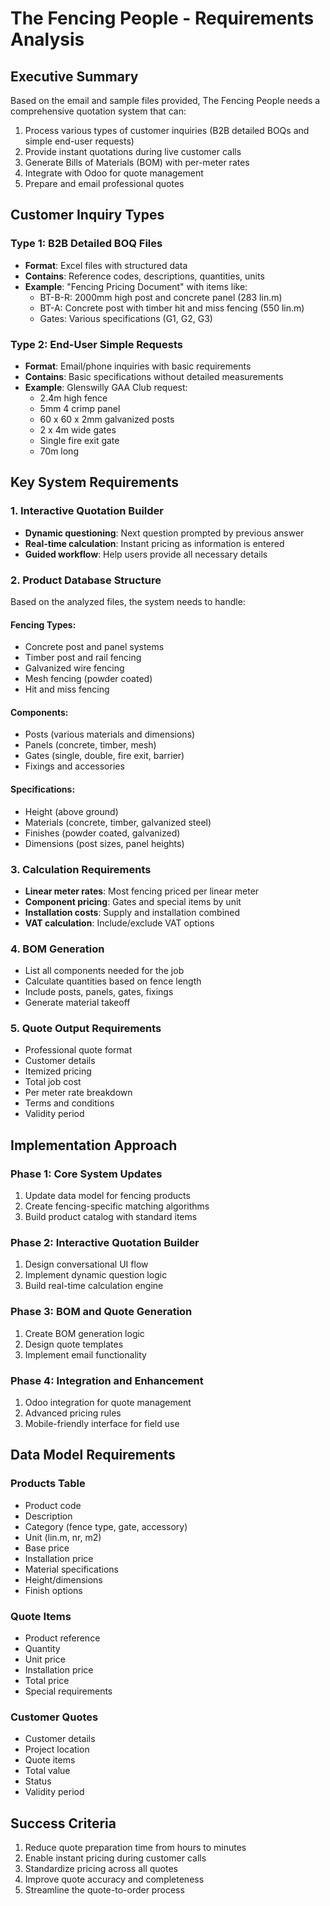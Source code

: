 # The Fencing People - Requirements Analysis

## Executive Summary

Based on the email and sample files provided, The Fencing People needs a comprehensive quotation system that can:
1. Process various types of customer inquiries (B2B detailed BOQs and simple end-user requests)
2. Provide instant quotations during live customer calls
3. Generate Bills of Materials (BOM) with per-meter rates
4. Integrate with Odoo for quote management
5. Prepare and email professional quotes

## Customer Inquiry Types

### Type 1: B2B Detailed BOQ Files
- **Format**: Excel files with structured data
- **Contains**: Reference codes, descriptions, quantities, units
- **Example**: "Fencing Pricing Document" with items like:
  - BT-B-R: 2000mm high post and concrete panel (283 lin.m)
  - BT-A: Concrete post with timber hit and miss fencing (550 lin.m)
  - Gates: Various specifications (G1, G2, G3)

### Type 2: End-User Simple Requests
- **Format**: Email/phone inquiries with basic requirements
- **Contains**: Basic specifications without detailed measurements
- **Example**: Glenswilly GAA Club request:
  - 2.4m high fence
  - 5mm 4 crimp panel
  - 60 x 60 x 2mm galvanized posts
  - 2 x 4m wide gates
  - Single fire exit gate
  - 70m long

## Key System Requirements

### 1. Interactive Quotation Builder
- **Dynamic questioning**: Next question prompted by previous answer
- **Real-time calculation**: Instant pricing as information is entered
- **Guided workflow**: Help users provide all necessary details

### 2. Product Database Structure
Based on the analyzed files, the system needs to handle:

#### Fencing Types:
- Concrete post and panel systems
- Timber post and rail fencing
- Galvanized wire fencing
- Mesh fencing (powder coated)
- Hit and miss fencing

#### Components:
- Posts (various materials and dimensions)
- Panels (concrete, timber, mesh)
- Gates (single, double, fire exit, barrier)
- Fixings and accessories

#### Specifications:
- Height (above ground)
- Materials (concrete, timber, galvanized steel)
- Finishes (powder coated, galvanized)
- Dimensions (post sizes, panel heights)

### 3. Calculation Requirements
- **Linear meter rates**: Most fencing priced per linear meter
- **Component pricing**: Gates and special items by unit
- **Installation costs**: Supply and installation combined
- **VAT calculation**: Include/exclude VAT options

### 4. BOM Generation
- List all components needed for the job
- Calculate quantities based on fence length
- Include posts, panels, gates, fixings
- Generate material takeoff

### 5. Quote Output Requirements
- Professional quote format
- Customer details
- Itemized pricing
- Total job cost
- Per meter rate breakdown
- Terms and conditions
- Validity period

## Implementation Approach

### Phase 1: Core System Updates
1. Update data model for fencing products
2. Create fencing-specific matching algorithms
3. Build product catalog with standard items

### Phase 2: Interactive Quotation Builder
1. Design conversational UI flow
2. Implement dynamic question logic
3. Build real-time calculation engine

### Phase 3: BOM and Quote Generation
1. Create BOM generation logic
2. Design quote templates
3. Implement email functionality

### Phase 4: Integration and Enhancement
1. Odoo integration for quote management
2. Advanced pricing rules
3. Mobile-friendly interface for field use

## Data Model Requirements

### Products Table
- Product code
- Description
- Category (fence type, gate, accessory)
- Unit (lin.m, nr, m2)
- Base price
- Installation price
- Material specifications
- Height/dimensions
- Finish options

### Quote Items
- Product reference
- Quantity
- Unit price
- Installation price
- Total price
- Special requirements

### Customer Quotes
- Customer details
- Project location
- Quote items
- Total value
- Status
- Validity period

## Success Criteria
1. Reduce quote preparation time from hours to minutes
2. Enable instant pricing during customer calls
3. Standardize pricing across all quotes
4. Improve quote accuracy and completeness
5. Streamline the quote-to-order process